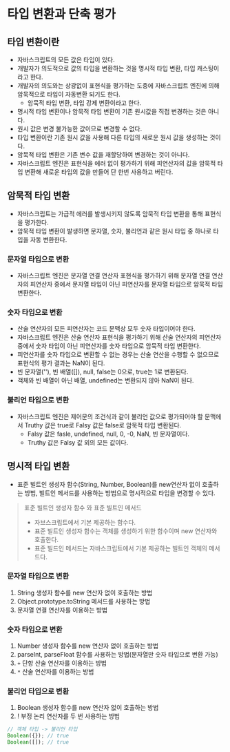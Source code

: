 # 타입 변환과 단축 평가

## 타입 변환이란

- 자바스크립트의 모든 값은 타입이 있다.
- 개발자가 의도적으로 값의 타입을 변환하는 것을 명시적 타입 변환, 타입 캐스팅이라고 한다.
- 개발자의 의도와는 상광없이 표현식을 평가하는 도중에 자바스크립트 엔진에 의해 암묵적으로 타입이 자동변환 되기도 한다.
  - 암묵적 타입 변환, 타입 강제 변환이라고 한다.
- 명시적 타입 변환이나 암묵적 타입 변환이 기존 원시값을 직접 변경하는 것은 아니다.
- 원시 값은 변경 불가능한 값이므로 변경할 수 없다.
- 타입 변환이란 기존 원시 값을 사용해 다른 타입의 새로운 원시 값을 생성하는 것이다.
- 암묵적 타입 변환은 기존 변수 값을 재할당하여 변경하는 것이 아니다.
- 자바스크립트 엔진은 표현식을 에러 없이 평가하기 위해 피연산자의 값을 암묵적 타입 변환해 새로운 타입의 값을 만들어 단 한번 사용하고 버린다.

## 암묵적 타입 변환

- 자바스크립트는 가급적 에러를 발생시키지 않도록 암묵적 타입 변환을 통해 표현식을 평가한다.
- 암묵적 타입 변환이 발생하면 문자열, 숫자, 불리언과 같은 원시 타입 중 하나로 타입을 자동 변환한다.

### 문자열 타입으로 변환

- 자바스크립트 엔진은 문자열 연결 연산자 표현식을 평가하기 위해 문자열 연결 연산자의 피연산자 중에서 문자열 타입이 아닌 피연산자를 문자열 타입으로 암묵적 타입 변환한다.

### 숫자 타입으로 변환

- 산술 연산자의 모든 피연산자는 코드 문맥상 모두 숫자 타입이어야 한다.
- 자바스크립트 엔진은 산술 연산자 표현식을 평가하기 위해 산술 연산자의 피연산자 중에서 숫자 타입이 아닌 피연산자를 숫자 타입으로 암묵적 타입 변환한다.
- 피연산자를 숫자 타입으로 변환할 수 없는 경우는 산술 연산을 수행할 수 없으므로 표현식의 평가 결과는 NaN이 된다.
- 빈 문자열(''), 빈 배열([]), null, false는 0으로, true는 1로 변환된다.
- 객체와 빈 배열이 아닌 배열, undefined는 변환되지 않아 NaN이 된다.

### 불리언 타입으로 변환

- 자바스크립트 엔진은 제어문의 조건식과 같이 불리언 값으로 평가되어야 할 문맥에서 Truthy 값은 true로 Falsy 값은 false로 암묵적 타입 변환된다.
  - Falsy 값은 fasle, undefined, null, 0, -0, NaN, 빈 문자열이다.
  - Truthy 값은 Falsy 값 외의 모든 값이다.

## 명시적 타입 변환

- 표준 빌트인 생성자 함수(String, Number, Boolean)를 new연산자 없이 호출하는 방법, 빌트인 메서드를 사용하는 방법으로 명시적으로 타입을 변경할 수 있다.

> 표준 빌트인 생성자 함수 와 표준 빌트인 메서드
>
> - 자브스크립트에서 기본 제공하는 함수다.
> - 표준 빌트인 생성자 함수는 객체를 생성하기 위한 함수이며 new 연산자와 호출한다.
> - 표준 빌드인 메서드는 자바스크립트에서 기본 제공하는 빌트인 객체의 메서드다.

### 문자열 타입으로 변환

1. String 생성자 함수를 new 연산자 없이 호출하는 방법
2. Object.prototype.toString 메서드를 사용하는 방법
3. 문자열 연결 연산자를 이용하는 방법

### 숫자 타입으로 변환

1. Number 생성자 함수를 new 연산자 없이 호출하는 방법
2. parseInt, parseFloat 함수를 사용하는 방법(문자열만 숫자 타입으로 변환 가능)
3. `+` 단항 산술 연산자를 이용하는 방법
4. `*` 산술 연산자를 이용하는 방법

### 불리언 타입으로 변환

1. Boolean 생성자 함수를 new 연산자 없이 호출하는 방법
2. ! 부정 논리 연산자를 두 번 사용하는 방법

```js
// 객체 타입 -> 불리언 타입
Boolean({}); // true
Boolean([]); // true
```
